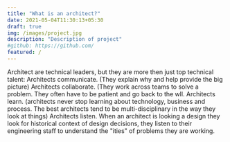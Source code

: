 ```yaml
---
title: "What is an architect?"
date: 2021-05-04T11:30:13+05:30
draft: true
img: /images/project.jpg
description: "Description of project"
#github: https://github.com/
featured: /
---
```

Architect are technical leaders, but they are more then just top technical talent:
Architects communicate.  (They explain why and help provide the big picture)
Architects collaborate.  (They work across teams to solve a problem.  They often have to be patient and go back to the wll.
Architects learn.  (architects never stop learning about technology, business and process.  The best architects tend to be multi-disciplinary in the way they look at things)
Architects listen.  When an architect is looking a design they look for historical context of design decisions, they listen to their engineering staff to understand the "ities" of problems they are working.